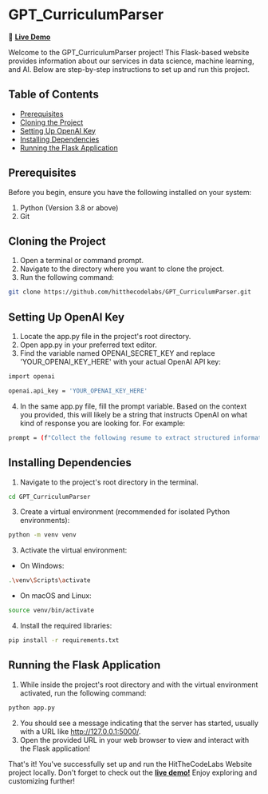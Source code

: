 # GPT_CurriculumParser 

🚀 [**Live Demo**](https://gpt-curriculum-info-extractor.uc.r.appspot.com/)

Welcome to the GPT_CurriculumParser project! This Flask-based website provides information about our services in data science, machine learning, and AI. Below are step-by-step instructions to set up and run this project.

## Table of Contents
- [Prerequisites](#prerequisites)
- [Cloning the Project](#cloning-the-project)
- [Setting Up OpenAI Key](#setting-up-openai-key)
- [Installing Dependencies](#installing-dependencies)
- [Running the Flask Application](#running-the-flask-application)

## Prerequisites
Before you begin, ensure you have the following installed on your system:
1. Python (Version 3.8 or above)
2. Git

## Cloning the Project
1. Open a terminal or command prompt.
2. Navigate to the directory where you want to clone the project.
3. Run the following command:

```bash
git clone https://github.com/hitthecodelabs/GPT_CurriculumParser.git
```

## Setting Up OpenAI Key
1. Locate the app.py file in the project's root directory.
2. Open app.py in your preferred text editor.
3. Find the variable named OPENAI_SECRET_KEY and replace 'YOUR_OPENAI_KEY_HERE' with your actual OpenAI API key:

```bash
import openai

openai.api_key = 'YOUR_OPENAI_KEY_HERE'
```

4. In the same app.py file, fill the prompt variable. Based on the context you provided, this will likely be a string that instructs OpenAI on what kind of response you are looking for. For example:
```bash
prompt = (f"Collect the following resume to extract structured information... ")
```

## Installing Dependencies
1. Navigate to the project's root directory in the terminal.
```bash
cd GPT_CurriculumParser
```
3. Create a virtual environment (recommended for isolated Python environments):

```bash
python -m venv venv
```

3. Activate the virtual environment:
- On Windows:

```bash
.\venv\Scripts\activate
```
- On  macOS and Linux:
```bash
source venv/bin/activate
```

4. Install the required libraries:
```bash
pip install -r requirements.txt
```

## Running the Flask Application
1. While inside the project's root directory and with the virtual environment activated, run the following command:

```bash
python app.py
```

2. You should see a message indicating that the server has started, usually with a URL like http://127.0.0.1:5000/.
3. Open the provided URL in your web browser to view and interact with the Flask application!

That's it! You've successfully set up and run the HitTheCodeLabs Website project locally. Don't forget to check out the [**live demo!**](https://gpt-curriculum-info-extractor.uc.r.appspot.com/) Enjoy exploring and customizing further!
